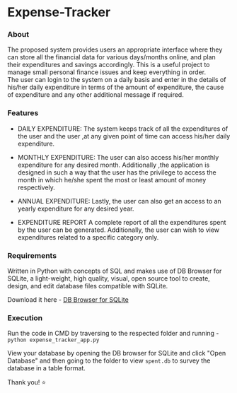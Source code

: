 # Expense-Tracker

### About
The proposed system provides users an appropriate interface where they can store all the financial data for various days/months online, and plan their expenditures and savings accordingly. This is a useful project to manage small personal finance issues and keep everything in order. <br>
The user can login to the system on a daily basis and enter in the details of his/her daily expenditure in terms of the amount of expenditure, the cause of expenditure and any other additional message if required.

### Features 

- DAILY EXPENDITURE: 
The system keeps track of all the expenditures of the user and the user ,at any given point of time can access his/her daily expenditure.

- MONTHLY EXPENDITURE:
The user can also access his/her monthly expenditure for any desired month. Additionally ,the application is designed in such a way that the user has the privilege to access the month in which he/she spent the most or least amount of money respectively.

- ANNUAL EXPENDITURE:
Lastly, the user can also get an access to an yearly expenditure for any desired year.

- EXPENDITURE REPORT
A complete report of all the expenditures spent by the user can be generated. Additionally, the user can wish to view expenditures related to a specific category only.

### Requirements
Written in Python with concepts of SQL and makes use of DB Browser for SQLite, a light-weight, high quality, visual, open source tool to create, design, and edit database files compatible with SQLite.

Download it here - [DB Browser for SQLite](https://sqlitebrowser.org/dl/)

### Execution
Run the code in CMD by traversing to the respected folder and running - <br>
```python expense_tracker_app.py```

View your database by opening the DB browser for SQLite and click "Open Database" and then going to the folder to view `spent.db` to survey the database in a table format.

Thank you! :star:
